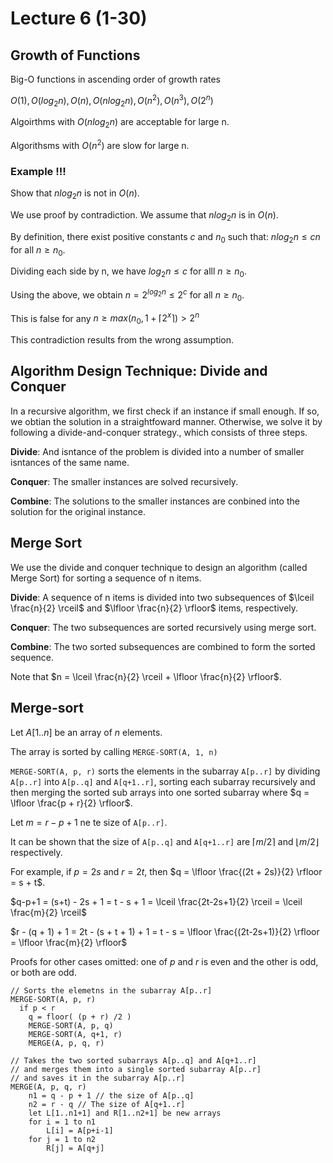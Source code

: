 # Lecture 6 (1-30)

## Growth of Functions

Big-O functions in ascending order of growth rates

$O(1), O(log_2n), O(n), O(nlog_2n), O(n^2), O(n^3), O(2^n)$

Algoirthms with $O(nlog_2n)$ are acceptable for large n.

Algorithsms with $O(n^2)$ are slow for large n.

### Example !!!

Show that $nlog_2n$ is not in $O(n)$.

We use proof by contradiction.
We assume that $nlog_2n$ is in $O(n)$.

By definition, there exist positive constants $c$ and $n_0$ such that:
$nlog_2n \leq cn$ for all $n \geq n_0$.

Dividing each side by n, we have
$log_2n \leq c$ for alll $n \geq n_0$.

Using the above, we obtain
$n = 2^{log_2n} \leq 2^c$ for all $n \geq n_0$.

This is false for any $n \geq max(n_0, 1 + \lceil 2^x \rceil) > 2^n$

This contradiction results from the wrong assumption.

## Algorithm Design Technique: Divide and Conquer

In a recursive algorithm, we first check if an instance if small enough.
If so, we obtian the solution in a straightfoward manner.
Otherwise, we solve it by following a divide-and-conquer strategy., which consists of three steps.

**Divide**: And isntance of the problem is divided into a number of smaller isntances of the same name. 

**Conquer**: The smaller instances are solved recursively.

**Combine**: The solutions to the smaller instances are conbined into the solution for the original instance.

## Merge Sort

We use the divide and conquer technique to design an algorithm (called Merge Sort) for sorting a sequence of n items.

**Divide**: A sequence of n items is divided into two subsequences of $\lceil \frac{n}{2} \rceil$ and $\lfloor \frac{n}{2} \rfloor$ items, respectively.

**Conquer**: The two subsequences are sorted recursively using merge sort.

**Combine**: The two sorted subsequences are combined to form the sorted sequence.

Note that $n = \lceil \frac{n}{2} \rceil + \lfloor \frac{n}{2} \rfloor$.

## Merge-sort

Let $A[1..n]$ be an array of $n$ elements.

The array is sorted by calling `MERGE-SORT(A, 1, n)`

`MERGE-SORT(A, p, r)` sorts the elements in the subarray `A[p..r]` by dividing `A[p..r]` into `A[p..q]` and `A[q+1..r]`, sorting each subarray recursively and then merging the sorted sub arrays into one sorted subarray where $q = \lfloor \frac{p + r}{2} \rfloor$.

Let $m = r - p + 1$ ne te size of `A[p..r]`.

It can be shown that the size of `A[p..q]` and `A[q+1..r]` are $\lceil m/2 \rceil$ and $\lfloor m/2 \rfloor$ respectively.

For example, if $p = 2s$ and $r = 2t$, then $q = \lfloor \frac{(2t + 2s)}{2} \rfloor = s + t$.

$q-p+1 = (s+t) - 2s + 1 = t - s + 1 = \lceil \frac{2t-2s+1}{2} \rceil = \lceil \frac{m}{2} \rceil$

$r - (q + 1) + 1 = 2t - (s + t + 1) + 1 = t - s = \lfloor \frac{(2t-2s+1)}{2} \rfloor = \lfloor \frac{m}{2} \rfloor$

Proofs for other cases omitted: one of $p$ and $r$ is even and the other is odd, or both are odd.

```
// Sorts the elemetns in the subarray A[p..r]
MERGE-SORT(A, p, r)
  if p < r
    q = floor( (p + r) /2 )
    MERGE-SORT(A, p, q)
    MERGE-SORT(A, q+1, r)
    MERGE(A, p, q, r)

// Takes the two sorted subarrays A[p..q] and A[q+1..r] 
// and merges them into a single sorted subarray A[p..r]
// and saves it in the subarray A[p..r]
MERGE(A, p, q, r)
    n1 = q - p + 1 // the size of A[p..q]
    n2 = r - q // The size of A[q+1..r]
    let L[1..n1+1] and R[1..n2+1] be new arrays
    for i = 1 to n1
        L[i] = A[p+i-1]
    for j = 1 to n2
        R[j] = A[q+j]
```